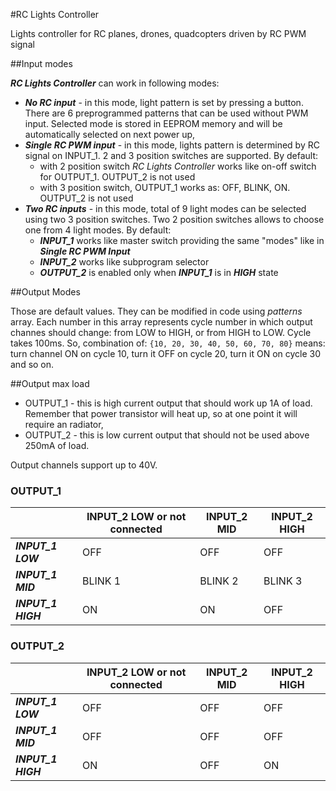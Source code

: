 #RC Lights Controller

Lights controller for RC planes, drones, quadcopters driven by RC PWM signal

##Input modes

***RC Lights Controller*** can work in following modes:

* ***No RC input*** - in this mode, light pattern is set by pressing a button. There are 6 preprogrammed patterns that can be used without PWM input. Selected mode is stored in EEPROM memory and will be automatically selected on next power up,
* ***Single RC PWM input*** - in this mode, lights pattern is determined by RC signal on INPUT_1. 2 and 3 position switches are supported. By default:
    * with 2 position switch *RC Lights Controller* works like on-off switch for OUTPUT_1. OUTPUT_2 is not used
    * with 3 position switch, OUTPUT_1 works as: OFF, BLINK, ON. OUTPUT_2 is not used  
* ***Two RC inputs*** - in this mode, total of 9 light modes can be selected using two 3 position switches. Two 2 position switches allows to choose one from 4 light modes. By default:
    * ***INPUT_1*** works like master switch providing the same "modes" like in ***Single RC PWM Input***
    * ***INPUT_2*** works like subprogram selector 
    * ***OUTPUT_2*** is enabled only when ***INPUT_1*** is in ***HIGH*** state
    
##Output Modes

Those are default values. They can be modified in code using _patterns_ array. Each number in this array represents cycle number in which output channes should change: from LOW to HIGH, or from HIGH to LOW. Cycle takes 100ms. So, combination of: ```{10, 20, 30, 40, 50, 60, 70, 80}``` means: turn channel ON on cycle 10, turn it OFF on cycle 20, turn it ON on cycle 30 and so on.  

##Output max load

* OUTPUT_1 - this is high current output that should work up 1A of load. Remember that power transistor will heat up, so at one point it will require an radiator,
* OUTPUT_2 - this is low current output that should not be used above 250mA of load.

Output channels support up to 40V.

### OUTPUT_1
    
|                     | INPUT_2 LOW or not connected  | INPUT_2 MID   | INPUT_2 HIGH  | 
|---                  |---                            |---            |---            |
| ***INPUT_1 LOW***   | OFF                           | OFF           | OFF           |
| ***INPUT_1 MID***   | BLINK 1                       | BLINK 2       | BLINK 3       |
| ***INPUT_1 HIGH***  | ON                            | ON            | OFF           |

### OUTPUT_2

|                     | INPUT_2 LOW or not connected  | INPUT_2 MID   | INPUT_2 HIGH  | 
|---                  |---                            |---            |---            |
| ***INPUT_1 LOW***   | OFF                           | OFF           | OFF           |
| ***INPUT_1 MID***   | OFF                           | OFF           | OFF           |
| ***INPUT_1 HIGH***  | ON                            | OFF           | ON            |
